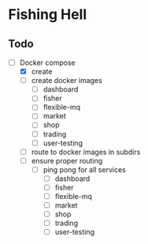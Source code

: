 # Fishing Hell


## Todo
- [ ] Docker compose
	- [x] create
	- [ ] create docker images
		- [ ] dashboard
		- [ ] fisher
		- [ ] flexible-mq
		- [ ] market
		- [ ] shop
		- [ ] trading
		- [ ] user-testing
	- [ ] route to docker images in subdirs
	- [ ] ensure proper routing
		- [ ] ping pong for all services
			- [ ] dashboard
			- [ ] fisher
			- [ ] flexible-mq
			- [ ] market
			- [ ] shop
			- [ ] trading
			- [ ] user-testing
